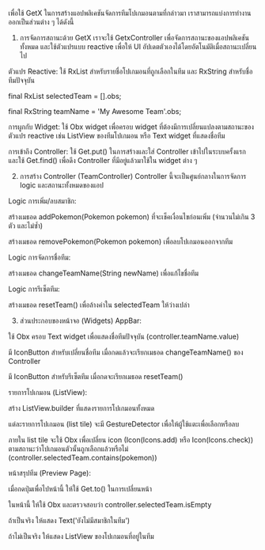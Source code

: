 เพื่อใช้ GetX ในการสร้างแอปพลิเคชันจัดการทีมโปเกมอนตามที่กล่าวมา เราสามารถแบ่งการทำงานออกเป็นส่วนต่าง ๆ ได้ดังนี้

1. การจัดการสถานะด้วย GetX
เราจะใช้ GetxController เพื่อจัดการสถานะของแอปพลิเคชันทั้งหมด และใช้ตัวแปรแบบ reactive เพื่อให้ UI อัปเดตตัวเองได้โดยอัตโนมัติเมื่อสถานะเปลี่ยนไป

ตัวแปร Reactive: ใช้ RxList สำหรับรายชื่อโปเกมอนที่ถูกเลือกในทีม และ RxString สำหรับชื่อทีมปัจจุบัน

final RxList<Pokemon> selectedTeam = <Pokemon>[].obs;

final RxString teamName = 'My Awesome Team'.obs;

การผูกกับ Widget: ใช้ Obx widget เพื่อครอบ widget ที่ต้องมีการเปลี่ยนแปลงตามสถานะของตัวแปร reactive เช่น ListView ของทีมโปเกมอน หรือ Text widget ที่แสดงชื่อทีม

การเข้าถึง Controller: ใช้ Get.put() ในการสร้างและใส่ Controller เข้าไปในระบบครั้งแรก และใช้ Get.find() เพื่อดึง Controller ที่มีอยู่แล้วมาใช้ใน widget ต่าง ๆ

2. การสร้าง Controller (TeamController)
Controller นี้จะเป็นศูนย์กลางในการจัดการ logic และสถานะทั้งหมดของแอป

Logic การเพิ่ม/ลบสมาชิก:

สร้างเมธอด addPokemon(Pokemon pokemon) ที่จะเช็คเงื่อนไขก่อนเพิ่ม (จำนวนไม่เกิน 3 ตัว และไม่ซ้ำ)

สร้างเมธอด removePokemon(Pokemon pokemon) เพื่อลบโปเกมอนออกจากทีม

Logic การจัดการชื่อทีม:

สร้างเมธอด changeTeamName(String newName) เพื่อแก้ไขชื่อทีม

Logic การรีเซ็ตทีม:

สร้างเมธอด resetTeam() เพื่อล้างค่าใน selectedTeam ให้ว่างเปล่า

3. ส่วนประกอบของหน้าจอ (Widgets)
AppBar:

ใช้ Obx ครอบ Text widget เพื่อแสดงชื่อทีมปัจจุบัน (controller.teamName.value)

มี IconButton สำหรับเปลี่ยนชื่อทีม เมื่อกดแล้วจะเรียกเมธอด changeTeamName() ของ Controller

มี IconButton สำหรับรีเซ็ตทีม เมื่อกดจะเรียกเมธอด resetTeam()

รายการโปเกมอน (ListView):

สร้าง ListView.builder ที่แสดงรายการโปเกมอนทั้งหมด

แต่ละรายการโปเกมอน (list tile) จะมี GestureDetector เพื่อให้ผู้ใช้แตะเพื่อเลือกหรือลบ

ภายใน list tile จะใช้ Obx เพื่อเปลี่ยน icon (Icon(Icons.add) หรือ Icon(Icons.check)) ตามสถานะว่าโปเกมอนตัวนั้นถูกเลือกแล้วหรือไม่ (controller.selectedTeam.contains(pokemon))

หน้าสรุปทีม (Preview Page):

เมื่อกดปุ่มเพื่อไปหน้านี้ ให้ใช้ Get.to() ในการเปลี่ยนหน้า

ในหน้านี้ ให้ใช้ Obx และตรวจสอบว่า controller.selectedTeam.isEmpty

ถ้าเป็นจริง ให้แสดง Text('ยังไม่มีสมาชิกในทีม')

ถ้าไม่เป็นจริง ให้แสดง ListView ของโปเกมอนที่อยู่ในทีม